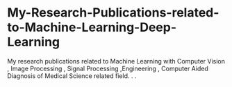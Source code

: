 # My-Research-Publications-related-to-Machine-Learning-Deep-Learning
My research publications related to Machine Learning with Computer Vision , Image Processing , Signal Processing ,Engineering , Computer Aided Diagnosis of Medical Science related field. . .
